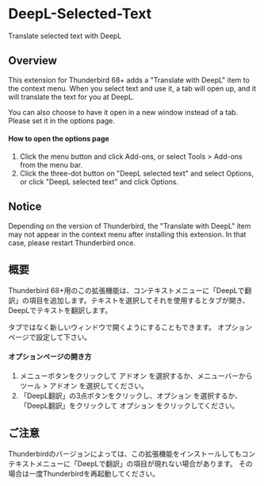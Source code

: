 # DeepL-Selected-Text
Translate selected text with DeepL

## Overview
This extension for Thunderbird 68+ adds a "Translate with DeepL" item to the context menu. When you select text and use it, a tab will open up, and it will translate the text for you at DeepL.

You can also choose to have it open in a new window instead of a tab.
Please set it in the options page.

#### How to open the options page
1. Click the menu button and click Add-ons, or select Tools > Add-ons from the menu bar.
2. Click the three-dot button on "DeepL selected text" and select Options, or click "DeepL selected text" and click Options.

## Notice
Depending on the version of Thunderbird, the "Translate with DeepL" item may not appear in the context menu after installing this extension.
In that case, please restart Thunderbird once.

## 概要
Thunderbird 68+用のこの拡張機能は、コンテキストメニューに「DeepLで翻訳」の項目を追加します。テキストを選択してそれを使用するとタブが開き、DeepLでテキストを翻訳します。

タブではなく新しいウィンドウで開くようにすることもできます。
オプションページで設定して下さい。

#### オプションページの開き方
1. メニューボタンをクリックして アドオン を選択するか、メニューバーから ツール > アドオン を選択してください。
2. 「DeepL翻訳」の3点ボタンをクリックし、オプション を選択するか、「DeepL翻訳」をクリックして オプション をクリックしてください。

## ご注意
Thunderbirdのバージョンによっては、この拡張機能をインストールしてもコンテキストメニューに「DeepLで翻訳」の項目が現れない場合があります。
その場合は一度Thunderbirdを再起動してください。
